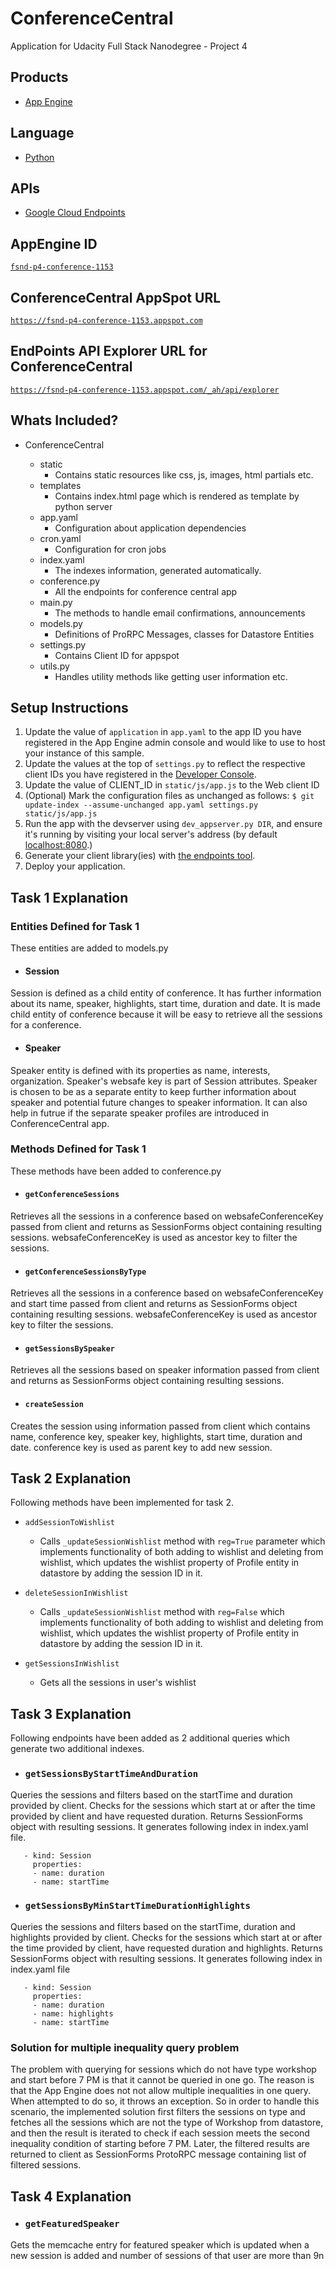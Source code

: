 # ConferenceCentral 
Application for Udacity Full Stack Nanodegree - Project 4

## Products
- [App Engine][1]

## Language
- [Python][2]

## APIs
- [Google Cloud Endpoints][3]

## AppEngine ID
[`fsnd-p4-conference-1153`][5]

## ConferenceCentral AppSpot URL
[`https://fsnd-p4-conference-1153.appspot.com`][4]

## EndPoints API Explorer URL for ConferenceCentral
[`https://fsnd-p4-conference-1153.appspot.com/_ah/api/explorer`][5]

## Whats Included?

* ConferenceCentral

  * static
    * Contains static resources like css, js, images, html partials etc.
  * templates
    * Contains index.html page which is rendered as template by python server
  * app.yaml
    * Configuration about application dependencies
  * cron.yaml
    * Configuration for cron jobs
  * index.yaml
    * The indexes information, generated automatically.
  * conference.py
    * All the endpoints for conference central app
  * main.py
    * The methods to handle email confirmations, announcements
  * models.py
    * Definitions of ProRPC Messages, classes for Datastore Entities
  * settings.py
    * Contains Client ID for appspot
  * utils.py
    * Handles utility methods like getting user information etc.

## Setup Instructions
1. Update the value of `application` in `app.yaml` to the app ID you
   have registered in the App Engine admin console and would like to use to host
   your instance of this sample.
1. Update the values at the top of `settings.py` to
   reflect the respective client IDs you have registered in the
   [Developer Console][6].
1. Update the value of CLIENT_ID in `static/js/app.js` to the Web client ID
1. (Optional) Mark the configuration files as unchanged as follows:
   `$ git update-index --assume-unchanged app.yaml settings.py static/js/app.js`
1. Run the app with the devserver using `dev_appserver.py DIR`, and ensure it's running by visiting
   your local server's address (by default [localhost:8080][7].)
1. Generate your client library(ies) with [the endpoints tool][8].
1. Deploy your application.

## Task 1 Explanation
### Entities Defined for Task 1
These entities are added to models.py

* #### Session
Session is defined as a child entity of conference. It has further information about its name, speaker, highlights, start time, duration and date.
It is made child entity of conference because it will be easy to retrieve all the sessions for a conference.

* #### Speaker
Speaker entity is defined with its properties as name, interests, organization. Speaker's websafe key is part of Session attributes.
Speaker is chosen to be as a separate entity to keep further information about speaker and potential future changes to speaker information. It can also help in futrue if the separate speaker profiles are introduced in ConferenceCentral app.

### Methods Defined for Task 1
These methods have been added to conference.py

* #### `getConferenceSessions`
Retrieves all the sessions in a conference based on websafeConferenceKey passed from client and returns as SessionForms object containing resulting sessions. websafeConferenceKey is used as ancestor key to filter the sessions.

* #### `getConferenceSessionsByType`
Retrieves all the sessions in a conference based on websafeConferenceKey and start time passed from client and returns as SessionForms object containing resulting sessions. websafeConferenceKey is used as ancestor key to filter the sessions.

* #### `getSessionsBySpeaker`
Retrieves all the sessions based on speaker information passed from client and returns as SessionForms object containing resulting sessions.

* #### `createSession`
Creates the session using information passed from client which contains name, conference key, speaker key, highlights, start time, duration and date. conference key is used as parent key to add new session.

## Task 2 Explanation
Following methods have been implemented for task 2.
* `addSessionToWishlist`
  * Calls `_updateSessionWishlist` method with `reg=True` parameter which implements functionality of both adding to wishlist and deleting from wishlist, which updates the wishlist property of Profile entity in datastore by adding the session ID in it.

* `deleteSessionInWishlist`
  * Calls `_updateSessionWishlist` method with `reg=False` which implements functionality of both adding to wishlist and deleting from wishlist, which updates the wishlist property of Profile entity in datastore by adding the session ID in it.

* `getSessionsInWishlist`
  * Gets all the sessions in user's wishlist

## Task 3 Explanation
Following endpoints have been added as 2 additional queries which generate two additional indexes.

* ### `getSessionsByStartTimeAndDuration`
Queries the sessions and filters based on the startTime and duration provided by client. Checks for the sessions which start at or after the time provided by client and have requested duration. Returns SessionForms object with resulting sessions.
It generates following index in index.yaml file.
```
   - kind: Session
     properties:
     - name: duration
     - name: startTime
```
* ### `getSessionsByMinStartTimeDurationHighlights`
Queries the sessions and filters based on the startTime, duration and highlights provided by client. Checks for the sessions which start at or after the time provided by client, have requested duration and highlights. Returns SessionForms object with resulting sessions.
It generates following index in index.yaml file
```
   - kind: Session
     properties:
     - name: duration
     - name: highlights
     - name: startTime
```

### Solution for multiple inequality query problem
The problem with querying for sessions which do not have type workshop and start before 7 PM is that it cannot be queried in one go. The reason is that the App Engine does not not allow multiple inequalities in one query. When attempted to do so, it throws an exception.
So in order to handle this scenario, the implemented solution first filters the sessions on type and fetches all the sessions which are not the type of Workshop from datastore, and then the result is iterated to check if each session meets the second inequality condition of starting before 7 PM. Later, the filtered results are returned to client as SessionForms ProtoRPC message containing list of filtered sessions.

## Task 4 Explanation
* ### `getFeaturedSpeaker`
Gets the memcache entry for featured speaker which is updated when a new session is added and number of sessions of that user are more than 9n

[1]: https://developers.google.com/appengine
[2]: http://python.org
[3]: https://developers.google.com/appengine/docs/python/endpoints/
[4]: https://fsnd-p4-conference-1153.appspot.com
[5]: https://fsnd-p4-conference-1153.appspot.com/_ah/api/explorer
[6]: https://console.developers.google.com/
[7]: https://localhost:8080/
[8]: https://developers.google.com/appengine/docs/python/endpoints/endpoints_tool
